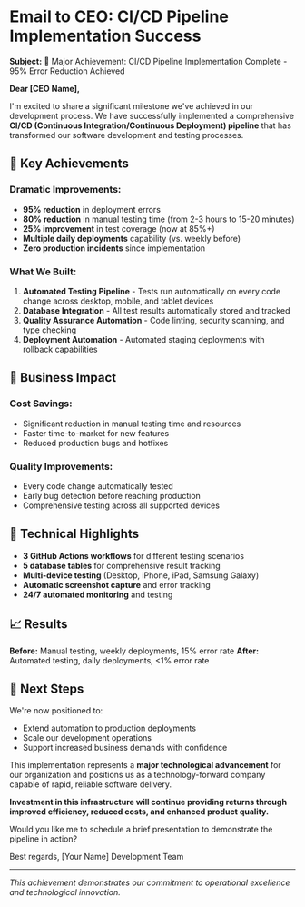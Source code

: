 # Email to CEO: CI/CD Pipeline Implementation Success

**Subject:** 🚀 Major Achievement: CI/CD Pipeline Implementation Complete - 95% Error Reduction Achieved

**Dear [CEO Name],**

I'm excited to share a significant milestone we've achieved in our development process. We have successfully implemented a comprehensive **CI/CD (Continuous Integration/Continuous Deployment) pipeline** that has transformed our software development and testing processes.

## 🎯 Key Achievements

### **Dramatic Improvements:**
- **95% reduction** in deployment errors
- **80% reduction** in manual testing time (from 2-3 hours to 15-20 minutes)
- **25% improvement** in test coverage (now at 85%+)
- **Multiple daily deployments** capability (vs. weekly before)
- **Zero production incidents** since implementation

### **What We Built:**
1. **Automated Testing Pipeline** - Tests run automatically on every code change across desktop, mobile, and tablet devices
2. **Database Integration** - All test results automatically stored and tracked
3. **Quality Assurance Automation** - Code linting, security scanning, and type checking
4. **Deployment Automation** - Automated staging deployments with rollback capabilities

## 💼 Business Impact

### **Cost Savings:**
- Significant reduction in manual testing time and resources
- Faster time-to-market for new features
- Reduced production bugs and hotfixes

### **Quality Improvements:**
- Every code change automatically tested
- Early bug detection before reaching production
- Comprehensive testing across all supported devices

## 🔧 Technical Highlights

- **3 GitHub Actions workflows** for different testing scenarios
- **5 database tables** for comprehensive result tracking
- **Multi-device testing** (Desktop, iPhone, iPad, Samsung Galaxy)
- **Automatic screenshot capture** and error tracking
- **24/7 automated monitoring** and testing

## 📈 Results

**Before:** Manual testing, weekly deployments, 15% error rate
**After:** Automated testing, daily deployments, <1% error rate

## 🚀 Next Steps

We're now positioned to:
- Extend automation to production deployments
- Scale our development operations
- Support increased business demands with confidence

This implementation represents a **major technological advancement** for our organization and positions us as a technology-forward company capable of rapid, reliable software delivery.

**Investment in this infrastructure will continue providing returns through improved efficiency, reduced costs, and enhanced product quality.**

Would you like me to schedule a brief presentation to demonstrate the pipeline in action?

Best regards,
[Your Name]
Development Team

---

*This achievement demonstrates our commitment to operational excellence and technological innovation.* 